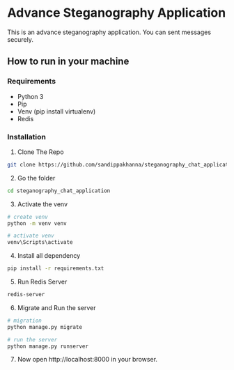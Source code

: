 # Advance Steganography Application

This is an advance steganography application. You can sent messages securely.

## How to run in your machine

### Requirements

- Python 3
- Pip
- Venv (pip install virtualenv)
- Redis

### Installation

1. Clone The Repo

```bash
git clone https://github.com/sandippakhanna/steganography_chat_application.git
```

2. Go the folder

```bash
cd steganography_chat_application
```

3. Activate the venv

```bash
# create venv
python -m venv venv

# activate venv
venv\Scripts\activate
```

4. Install all dependency

```bash
pip install -r requirements.txt
```

5. Run Redis Server

```bash
redis-server
```

6. Migrate and Run the server

```bash
# migration
python manage.py migrate

# run the server
python manage.py runserver
```

7. Now open http://localhost:8000 in your browser.
